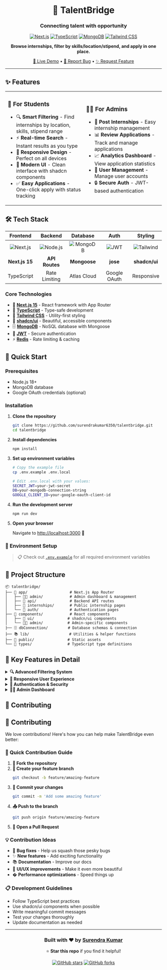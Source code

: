 <div align="center">

# 🌉 TalentBridge

### Connecting talent with opportunity
[![Next.js](https://img.shields.io/badge/Next.js-15-black?style=for-the-badge&logo=next.js)](https://nextjs.org/)
[![TypeScript](https://img.shields.io/badge/TypeScript-5-blue?style=for-the-badge&logo=typescript)](https://www.typescriptlang.org/)
[![MongoDB](https://img.shields.io/badge/MongoDB-green?style=for-the-badge&logo=mongodb)](https://www.mongodb.com/)
[![Tailwind CSS](https://img.shields.io/badge/Tailwind_CSS-38B2AC?style=for-the-badge&logo=tailwind-css)](https://tailwindcss.com/)

**Browse internships, filter by skills/location/stipend, and apply in one place.**

[🚀 Live Demo](https://talentbridge-delta.vercel.app) • [🐛 Report Bug](https://github.com/surendrakumar6350/talentbridge/issues) • [✨ Request Feature](https://github.com/surendrakumar6350/talentbridge/issues)

</div>

---
## ✨ Features

<table>
<tr>
<td width="50%">

### 🎯 **For Students**
- 🔍 **Smart Filtering** - Find internships by location, skills, stipend range
- ⚡ **Real-time Search** - Instant results as you type
- 📱 **Responsive Design** - Perfect on all devices
- 🎨 **Modern UI** - Clean interface with shadcn components
- ✅ **Easy Applications** - One-click apply with status tracking

</td>
<td width="50%">

### 👨‍💼 **For Admins**
- 📝 **Post Internships** - Easy internship management
- 📊 **Review Applications** - Track and manage applications
- 📈 **Analytics Dashboard** - View application statistics
- 👥 **User Management** - Manage user accounts
- 🔒 **Secure Auth** - JWT-based authentication

</td>
</tr>
</table>

## 🛠️ Tech Stack

<div align="center">

| Frontend | Backend | Database | Auth | Styling |
|:--------:|:-------:|:--------:|:----:|:-------:|
| ![Next.js](https://img.shields.io/badge/Next.js-000000?style=flat&logo=next.js&logoColor=white) | ![Node.js](https://img.shields.io/badge/Node.js-339933?style=flat&logo=node.js&logoColor=white) | ![MongoDB](https://img.shields.io/badge/MongoDB-47A248?style=flat&logo=mongodb&logoColor=white) | ![JWT](https://img.shields.io/badge/JWT-000000?style=flat&logo=jsonwebtokens&logoColor=white) | ![Tailwind](https://img.shields.io/badge/Tailwind-38B2AC?style=flat&logo=tailwind-css&logoColor=white) |
| **Next.js 15** | **API Routes** | **Mongoose** | **jose** | **shadcn/ui** |
| TypeScript | Rate Limiting | Atlas Cloud | Google OAuth | Responsive |

</div>

### Core Technologies
- 🚀 **[Next.js 15](https://nextjs.org/)** - React framework with App Router
- 📘 **[TypeScript](https://www.typescriptlang.org/)** - Type-safe development
- 🎨 **[Tailwind CSS](https://tailwindcss.com/)** - Utility-first styling
- 🧩 **[shadcn/ui](https://ui.shadcn.com/)** - Beautiful, accessible components
- 🗄️ **[MongoDB](https://www.mongodb.com/)** - NoSQL database with Mongoose
- 🔐 **[JWT](https://github.com/panva/jose)** - Secure authentication
- ⚡ **[Redis](https://github.com/luin/ioredis)** - Rate limiting & caching

## 🚀 Quick Start

### Prerequisites
- Node.js 18+ 
- MongoDB database
- Google OAuth credentials (optional)

### Installation

1. **Clone the repository**
   ```bash
   git clone https://github.com/surendrakumar6350/talentbridge.git
   cd talentbridge
   ```

2. **Install dependencies**
   ```bash
   npm install
   ```

3. **Set up environment variables**
   ```bash
   # Copy the example file
   cp .env.example .env.local
   
   # Edit .env.local with your values:
   SECRET_JWT=your-jwt-secret
   DB=your-mongodb-connection-string
   GOOGLE_CLIENT_ID=your-google-oauth-client-id
   ```

4. **Run the development server**
   ```bash
   npm run dev
   ```

5. **Open your browser**
   
   Navigate to [http://localhost:3000](http://localhost:3000) 🎉

### 🎯 Environment Setup
> 📋 Check out [`.env.example`](./.env.example) for all required environment variables

## 📁 Project Structure

```
📦 talentbridge/
├── 🎯 app/                   # Next.js App Router
│   ├── 👨‍💼 admin/            # Admin dashboard & management
│   ├── 🔌 api/               # Backend API routes
│   ├── 💼 internships/       # Public internship pages
│   └── 🔐 auth/              # Authentication pages
├── 🧩 components/            # React components
│   ├── 🎨 ui/               # shadcn/ui components
│   └── 👨‍💼 admin/           # Admin-specific components
├── 🗄️ dbConnection/         # Database schemas & connection
├── 📚 lib/                  # Utilities & helper functions
├── 🎨 public/               # Static assets
└── 📝 types/                # TypeScript type definitions
```

## 🎯 Key Features in Detail

<details>
<summary><b>🔍 Advanced Filtering System</b></summary>

- **Multi-criteria Search**: Filter by profile, location, skills, and stipend
- **Real-time Results**: Instant filtering without page reloads
- **Smart Matching**: Intelligent skill and location matching
- **Range Filters**: Flexible stipend range selection with slider
- **Work Type Options**: Full-time, part-time, and remote options

</details>

<details>
<summary><b>📱 Responsive User Experience</b></summary>

- **Mobile-First Design**: Optimized for all screen sizes
- **Sticky Sidebar**: Filters stay accessible while browsing
- **Loading States**: Smooth skeleton loading animations
- **Error Handling**: User-friendly error messages
- **Accessibility**: WCAG compliant with keyboard navigation

</details>

<details>
<summary><b>🔐 Authentication & Security</b></summary>

- **JWT Authentication**: Secure token-based auth
- **Google OAuth**: Easy sign-in with Google accounts
- **Rate Limiting**: Protection against API abuse
- **Secure Routes**: Protected admin and user areas
- **Session Management**: Automatic token refresh

</details>

<details>
<summary><b>👨‍💼 Admin Dashboard</b></summary>

- **Internship Management**: Create, edit, and delete internships
- **Application Tracking**: Monitor and update application status
- **User Analytics**: View statistics and user insights
- **Bulk Operations**: Manage multiple items efficiently
- **Export Data**: Download reports and application data

</details>

## 🤝 Contributing

## 🤝 Contributing

We love contributions! Here's how you can help make TalentBridge even better:

### 🚀 Quick Contribution Guide

1. **🍴 Fork the repository**
2. **🌿 Create your feature branch**
   ```bash
   git checkout -b feature/amazing-feature
   ```
3. **💍 Commit your changes**
   ```bash
   git commit -m 'Add some amazing feature'
   ```
4. **📤 Push to the branch**
   ```bash
   git push origin feature/amazing-feature
   ```
5. **🎯 Open a Pull Request**

### 💡 Contribution Ideas

- 🐛 **Bug fixes** - Help us squash those pesky bugs
- ✨ **New features** - Add exciting functionality
- 📚 **Documentation** - Improve our docs
- 🎨 **UI/UX improvements** - Make it even more beautiful
- � **Performance optimizations** - Speed things up

### 📋 Development Guidelines

- Follow TypeScript best practices
- Use shadcn/ui components when possible
- Write meaningful commit messages
- Test your changes thoroughly
- Update documentation as needed

---

<div align="center">




### Built with ❤️ by [Surendra Kumar](https://github.com/surendrakumar6350)

⭐ **Star this repo** if you find it helpful! 

[![GitHub stars](https://img.shields.io/github/stars/surendrakumar6350/talentbridge?style=social)](https://github.com/surendrakumar6350/talentbridge)
[![GitHub forks](https://img.shields.io/github/forks/surendrakumar6350/talentbridge?style=social)](https://github.com/surendrakumar6350/talentbridge)

</div>